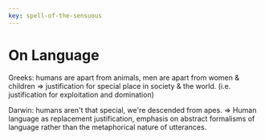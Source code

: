 ```yaml
---
key: spell-of-the-sensuous
---
```


# On Language

Greeks: humans are apart from animals, men are apart from women & children
=> justification for special place in society & the world. (i.e. justification
for exploitation and domination)

Darwin: humans aren't that special, we're descended from apes.
=> Human language as replacement justification, emphasis on abstract formalisms
of language rather than the metaphorical nature of utterances.